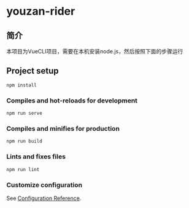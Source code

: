 # youzan-rider

## 简介
本项目为VueCLI项目，需要在本机安装node.js，然后按照下面的步骤运行

## Project setup
```
npm install
```

### Compiles and hot-reloads for development
```
npm run serve
```

### Compiles and minifies for production
```
npm run build
```

### Lints and fixes files
```
npm run lint
```

### Customize configuration
See [Configuration Reference](https://cli.vuejs.org/config/).
